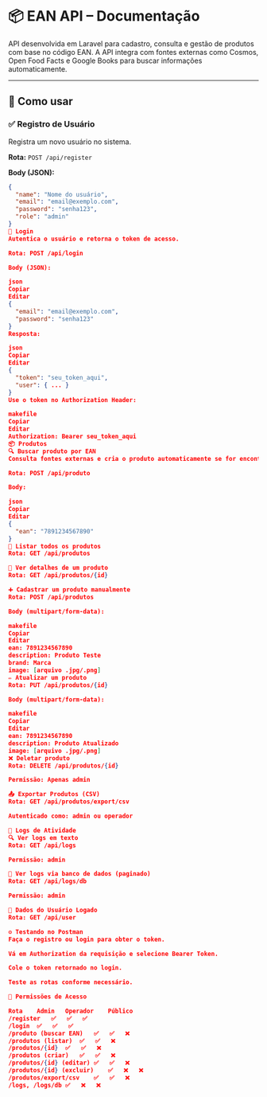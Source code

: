# 📦 EAN API – Documentação

API desenvolvida em Laravel para cadastro, consulta e gestão de produtos com base no código EAN. A API integra com fontes externas como Cosmos, Open Food Facts e Google Books para buscar informações automaticamente.

---

## 🚀 Como usar

### ✅ Registro de Usuário
Registra um novo usuário no sistema.

**Rota:** `POST /api/register`

**Body (JSON):**

```json
{
  "name": "Nome do usuário",
  "email": "email@exemplo.com",
  "password": "senha123",
  "role": "admin"
}
🔐 Login
Autentica o usuário e retorna o token de acesso.

Rota: POST /api/login

Body (JSON):

json
Copiar
Editar
{
  "email": "email@exemplo.com",
  "password": "senha123"
}
Resposta:

json
Copiar
Editar
{
  "token": "seu_token_aqui",
  "user": { ... }
}
Use o token no Authorization Header:

makefile
Copiar
Editar
Authorization: Bearer seu_token_aqui
📦 Produtos
🔍 Buscar produto por EAN
Consulta fontes externas e cria o produto automaticamente se for encontrado.

Rota: POST /api/produto

Body:

json
Copiar
Editar
{
  "ean": "7891234567890"
}
📄 Listar todos os produtos
Rota: GET /api/produtos

📄 Ver detalhes de um produto
Rota: GET /api/produtos/{id}

➕ Cadastrar um produto manualmente
Rota: POST /api/produtos

Body (multipart/form-data):

makefile
Copiar
Editar
ean: 7891234567890
description: Produto Teste
brand: Marca
image: [arquivo .jpg/.png]
✏️ Atualizar um produto
Rota: PUT /api/produtos/{id}

Body (multipart/form-data):

makefile
Copiar
Editar
ean: 7891234567890
description: Produto Atualizado
image: [arquivo .jpg/.png]
❌ Deletar produto
Rota: DELETE /api/produtos/{id}

Permissão: Apenas admin

📤 Exportar Produtos (CSV)
Rota: GET /api/produtos/export/csv

Autenticado como: admin ou operador

📑 Logs de Atividade
🔍 Ver logs em texto
Rota: GET /api/logs

Permissão: admin

🧾 Ver logs via banco de dados (paginado)
Rota: GET /api/logs/db

Permissão: admin

👤 Dados do Usuário Logado
Rota: GET /api/user

⚙️ Testando no Postman
Faça o registro ou login para obter o token.

Vá em Authorization da requisição e selecione Bearer Token.

Cole o token retornado no login.

Teste as rotas conforme necessário.

🔐 Permissões de Acesso

Rota	Admin	Operador	Público
/register	✅	✅	✅
/login	✅	✅	✅
/produto (buscar EAN)	✅	✅	❌
/produtos (listar)	✅	✅	❌
/produtos/{id}	✅	✅	❌
/produtos (criar)	✅	✅	❌
/produtos/{id} (editar)	✅	✅	❌
/produtos/{id} (excluir)	✅	❌	❌
/produtos/export/csv	✅	✅	❌
/logs, /logs/db	✅	❌	❌
